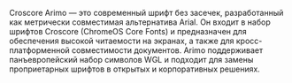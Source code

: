 Croscore Arimo — это современный шрифт без засечек, разработанный как метрически совместимая альтернатива Arial.
Он входит в набор шрифтов Croscore (ChromeOS Core Fonts) и предназначен для обеспечения высокой читаемости на экранах,
а также для кросс-платформенной совместимости документов.
Arimo поддерживает панъевропейский набор символов WGL и подходит для замены проприетарных шрифтов в открытых и корпоративных решениях.
